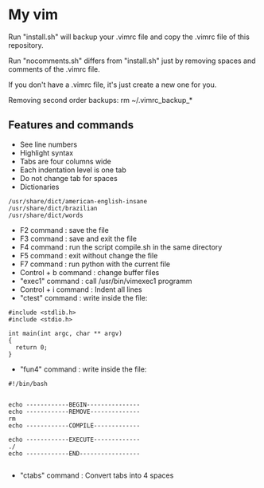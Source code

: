 # My vim  


Run "install.sh" will backup your .vimrc file and copy the .vimrc file of this repository.

Run "nocomments.sh" differs from "install.sh" just by removing spaces and comments of the .vimrc file.

If you don't have a .vimrc file, it's just create a new one for you.

Removing second order backups: rm ~/.vimrc_backup_*  

## Features and commands 

* See line numbers  
* Highlight syntax  
* Tabs are four columns wide  
* Each indentation level is one tab  
* Do not change tab for spaces  
* Dictionaries  
```
/usr/share/dict/american-english-insane  
/usr/share/dict/brazilian  
/usr/share/dict/words  
```
* F2 command : save the file  
* F3 command : save and exit the file  
* F4 command : run the script compile.sh in the same directory  
* F5 command : exit without change the file  
* F7 command : run python with the current file
* Control + b command : change buffer files  
* "exec1" command : call /usr/bin/vimexec1 programm  
* Control + i command : Indent all lines  
* "ctest" command : write inside the file:  
```
#include <stdlib.h>
#include <stdio.h>

int main(int argc, char ** argv)
{
  return 0;
} 
```
* "fun4" command : write inside the file:
```
#!/bin/bash


echo ------------BEGIN---------------
echo ------------REMOVE--------------
rm
echo ------------COMPILE-------------

echo ------------EXECUTE-------------
./
echo ------------END-----------------


```
* "ctabs" command : Convert tabs into 4 spaces  
